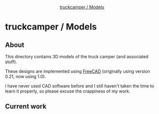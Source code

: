 <!-- START doctoc generated TOC please keep comment here to allow auto update -->
<!-- DON'T EDIT THIS SECTION, INSTEAD RE-RUN doctoc TO UPDATE -->

<p align="center">
<a href="#truckcamper--models">truckcamper / Models</a>
</p>

<!-- END doctoc generated TOC please keep comment here to allow auto update -->

# truckcamper / Models


## About

This directory contains 3D models of the truck camper (and associated stuff).


These designs are implemented using [FreeCAD](https://www.freecad.org/) (originally using version 0.21, now using 1.0).

I have never used CAD software before and I still haven't taken the time to learn it properly, so please excuse the crappiness of my work.

## Current work



